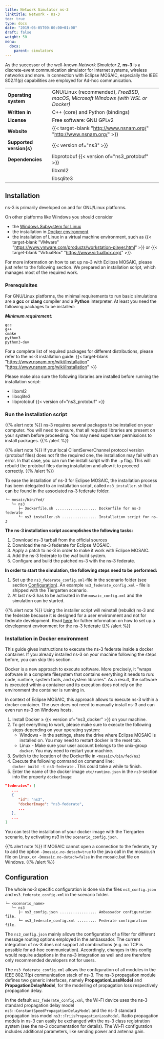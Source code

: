 ```yaml
---
title: Network Simulator ns-3
linktitle: Network - ns-3
toc: true
type: docs
date: "2019-05-05T00:00:00+01:00"
draft: false
weight: 50
menu:
  docs:
    parent: simulators
---
```


As the successor of the well-known _Network Simulator 2_, **ns-3** is a discrete-event communication simulator for Internet systems,
wireless networks and more. In connection with Eclipse MOSAIC, especially the IEEE 802.11(p) capabilities are employed for Ad-hoc communication.

|                          |                                                                                       |
|--------------------------|---------------------------------------------------------------------------------------|
| **Operating system**     | GNU/Linux (recommended), _FreeBSD_, _macOS_, _Microsoft Windows (with WSL or Docker)_ |
| **Written in**           | C++ (core) and Python (bindings)                                                      |
| **License**              | Free software: GNU GPLv2                                                              |
| **Website**              | {{< target-blank "http://www.nsnam.org/" "http://www.nsnam.org/" >}}                  |
| **Supported version(s)** | {{< version of="ns3" >}}                                                              |
| **Dependencies**         | libprotobuf {{< version of="ns3_protobuf" >}}                                         |
|                          | libxml2                                                                               |
|                          | libsqlite3                                                                            |

## Installation

ns-3 is primarily developed on and for GNU/Linux platforms.

On other platforms like Windows you should consider
- the [Windows Subsystem for Linux](https://docs.microsoft.com/windows/wsl/)
- the installation in [Docker environment](#installation-in-docker-environment)
- the installation of Linux in a virtual machine environment, such as
{{< target-blank "VMware" "https://www.vmware.com/products/workstation-player.html" >}} or {{< target-blank "VirtualBox" "https://www.virtualbox.org/" >}}.

For more information on how to set up ns-3 with Eclipse MOSAIC, please just refer to the following section. We
prepared an installation script, which manages most of the required work.


### Prerequisites

For GNU/Linux platforms, the minimal requirements to run basic simulations are a **gcc** or **clang** compiler
and a **Python** interpreter. At least you need the following packages to be installed:

***Minimum requirement:***
```plaintext
gcc
g++
cmake
python3
python3-dev
```

For a complete list of required packages for different distributions, please refer to the ns-3 installation
guide: {{< target-blank "https://www.nsnam.org/wiki/Installation" "https://www.nsnam.org/wiki/Installation" >}}

Please make also sure the following libraries are installed before running the installation script:
* libxml2
* libsqlite3
* libprotobuf {{< version of="ns3_protobuf" >}}

### Run the installation script

{{% alert note %}}
ns-3 requires several packages to be installed on your computer. You will
need to ensure, that all required libraries are present on your system before proceeding. You
may need superuser permissions to install packages.
{{% /alert %}}

{{% alert note %}}
If your local ClientServerChannel protocol version (protobuf files) does not fit the required one, the installation
may fail with an error. In that case, you can run the install script with the `-p` flag. This will
rebuild the protobuf files during installation and allow it to proceed correctly.
{{% /alert %}}

To ease the installation of ns-3 for Eclipse MOSAIC, the installation process has been delegated to an installation
script, called `ns3_installer.sh` that can be found in the associated ns-3 federate folder.

```plaintext
└─ mosaic/bin/fed/
   └─ ns3
      ├─ Dockerfile.sh ................... Dockerfile for ns-3 federate
      └─ ns3_installer.sh ................ Installation script for ns-3
```

**The ns-3 installation script accomplishes the following tasks:**
1. Download ns-3 tarball from the official sources
2. Download the ns-3 federate for Eclipse MOSAIC.
3. Apply a patch to ns-3 in order to make it work with Eclipse MOSAIC.
4. Add the ns-3 federate to the waf build system.
5. Configure and build the patched ns-3 with the ns-3 federate.

**In order to start the simulation, the following steps need to be performed:**
1. Set up the `ns3_federate_config.xml`-file in the scenario folder (see section [Configuration](/docs/simulators/network_simulator_ns3#configuration)). An example `ns3_federate_config.xml` - file is shipped with the Tiergarten scenario.
2. At last ns-3 has to be activated in the `mosaic_config.xml` and the simulation can be started.


{{% alert note %}}
Using the installer script will reinstall (rebuild) ns-3 and the federate because it is designed for a user environment and not for federate development.
Read [here](/docs/extending_mosaic/ns3_setup) for futher information on how to set up a development environment for the ns-3 federate
{{% /alert %}}

### Installation in Docker environment

This guide gives instructions to execute the ns-3 federate inside a docker container. If you already installed
ns-3 on your machine following the steps before, you can skip this section.

Docker is a new approach to execute software. More precisely, it "wraps software in a complete filesystem
that contains everything it needs to run: code, runtime, system tools, and system libraries". As a result, the
software is executed within a container and its execution does not rely on the environment the container is running in.

In context of Eclipse MOSAIC, this approach allows to execute ns-3 within a docker container. The user does not
need to manually install ns-3 and can even run ns-3 on Windows hosts.
1. Install Docker ≥ {{< version of="ns3_docker" >}} on your machine.
2. To get everything to work, please make sure to execute the following steps depending on your operating system:
    * Windows - In the settings, share the drive where Eclipse MOSAIC is installed on. You may need to restart docker in the reset tab.
    * Linux - Make sure your user account belongs to the unix-group `docker`. You may need to restart your machine.
3. Switch to the location of the Dockerfile in `<mosaic>/bin/fed/ns3`
4. Execute the following command on command line:  
    `docker build -t ns3-federate` .
    This could take a while to finish.
5. Enter the name of the docker image `etc/runtime.json` in the `ns3`-section into the property `dockerImage`:  
```json
"federates": [
   ...
   {
      "id": "ns3",
      "dockerImage": "ns3-federate",
      ...
   },
   ...
]
```

You can test the installation of your docker image with the Tiergarten scenario, by activating ns3 in the `scenario_config.json`.

{{% alert note %}}
If MOSAIC cannot open a connection to the federate, try to add the option `-Dmosaic.no-detach=true` to the java call in the mosaic.sh file on Linux, or
`-Dmosaic.no-detach=false` in the mosaic.bat file on Windows.
{{% /alert %}}

## Configuration

The whole ns-3 specific configuration is done via the files `ns3_config.json` and `ns3_federate_config.xml`
in the scenario folder.

```plaintext
└─ <scenario_name>
   └─ ns3
      ├─ ns3_config.json ................. Ambassador configuration file.
      └─ ns3_federate_config.xml ......... Federate configuration file.
```

The `ns3_config.json` mainly allows the configuration of a filter for different message routing options employed in the ambassador.
The current integration of ns-3 does not support all combinations (e.g. no TCP is possible for ad-hoc communication).
Accordingly, changes in this config would require adaptions in the ns-3 integration as well
and are therefore only recommended developers not for users.

The `ns3_federate_config.xml` allows the configuration of all modules in the IEEE 802.11(p) communication stack of ns-3.
The ns-3 propagation
module defines two generic interfaces, namely **PropagationLossModel** and **PropagationDelayModel**,
for the modelling of propagation loss respectively propagation delay.

In the default `ns3_federate_config.xml`, the Wi-Fi device uses the ns-3 standard propagation delay model
`ns3::ConstantSpeedPropagationDelayModel` and the ns-3 standard propagation loss model
`ns3::FriisPropagationLossModel`. Radio propagation models in ns-3 can easily be exchanged with
the ns-3 class registration system (see the ns-3 documentation for details). The Wi-Fi configuration
includes additional parameters, like sending power and antenna gain.

